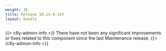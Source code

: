 ```yaml
---
weight: 36
title: Release 10.14.0.143
layout: bundle
---
```


<!--10.14.0.142 - 10.14.0.143-->

{{< c8y-admon-info >}}
There have not been any significant improvements or fixes related to this component since the last Maintenance release.
{{< /c8y-admon-info >}}
